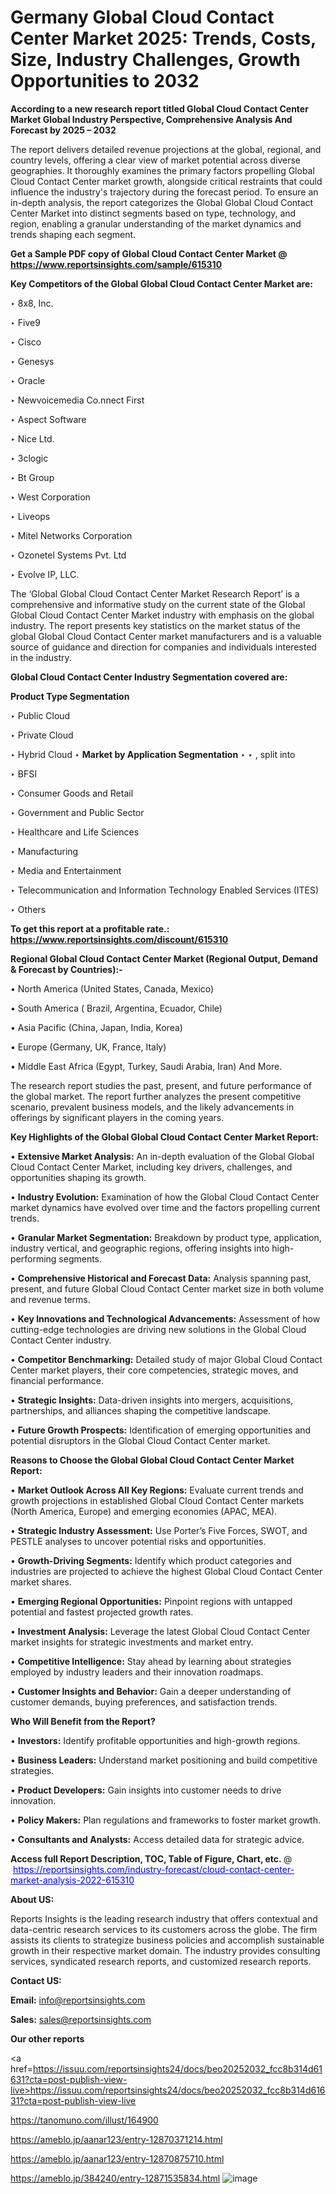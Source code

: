 # Germany Global Cloud Contact Center Market 2025: Trends, Costs, Size, Industry Challenges, Growth Opportunities to 2032

<strong>According to a new research report titled Global Cloud Contact Center Market Global Industry Perspective, Comprehensive Analysis And Forecast by 2025 – 2032</strong>

The report delivers detailed revenue projections at the global, regional, and country levels, offering a clear view of market potential across diverse geographies. It thoroughly examines the primary factors propelling Global Cloud Contact Center market growth, alongside critical restraints that could influence the industry's trajectory during the forecast period. To ensure an in-depth analysis, the report categorizes the Global Global Cloud Contact Center Market into distinct segments based on type, technology, and region, enabling a granular understanding of the market dynamics and trends shaping each segment.

<strong>Get a Sample PDF copy of Global Cloud Contact Center Market </strong><strong>@<a href=https://www.reportsinsights.com/sample/615310 style=color:#0000ff;> https://www.reportsinsights.com/sample/615310</a></strong></font>

<strong>Key Competitors of the Global Global Cloud Contact Center Market are:</strong>

‣ 8x8, Inc.

‣ Five9

‣ Cisco

‣ Genesys

‣ Oracle

‣ Newvoicemedia
 Co.nnect First

‣ Aspect Software

‣ Nice Ltd.

‣ 3clogic

‣ Bt Group

‣ West Corporation

‣ Liveops

‣ Mitel Networks Corporation

‣ Ozonetel Systems Pvt. Ltd

‣ Evolve IP, LLC.

The ‘Global Global Cloud Contact Center Market Research Report’ is a comprehensive and informative study on the current state of the Global Global Cloud Contact Center Market industry with emphasis on the global industry. The report presents key statistics on the market status of the global Global Cloud Contact Center market manufacturers and is a valuable source of guidance and direction for companies and individuals interested in the industry.

<strong>Global Cloud Contact Center Industry Segmentation covered are:</strong>

<strong>Product Type Segmentation</strong>

‣ Public Cloud

‣ Private Cloud

‣ Hybrid Cloud
‣ 
<strong>Market by Application Segmentation</strong>
‣
‣  , split into

‣ BFSI

‣ Consumer Goods and Retail

‣ Government and Public Sector

‣ Healthcare and Life Sciences

‣ Manufacturing

‣ Media and Entertainment

‣ Telecommunication and Information Technology Enabled Services (ITES)

‣ Others

<strong>To get this report at a profitable rate.: <a href=https://www.reportsinsights.com/discount/615310 style=color:#0000ff;>https://www.reportsinsights.com/discount/615310</a></strong></font>

<strong>Regional Global Cloud Contact Center Market (Regional Output, Demand &amp; Forecast by Countries):-</strong>

• North America (United States, Canada, Mexico)

• South America ( Brazil, Argentina, Ecuador, Chile)

• Asia Pacific (China, Japan, India, Korea)

• Europe (Germany, UK, France, Italy)

• Middle East Africa (Egypt, Turkey, Saudi Arabia, Iran) And More.

The research report studies the past, present, and future performance of the global market. The report further analyzes the present competitive scenario, prevalent business models, and the likely advancements in offerings by significant players in the coming years.

<strong>Key Highlights of the Global Global Cloud Contact Center Market Report:</strong>

• <strong>Extensive Market Analysis:</strong> An in-depth evaluation of the Global Global Cloud Contact Center Market, including key drivers, challenges, and opportunities shaping its growth.

• <strong>Industry Evolution:</strong> Examination of how the Global Cloud Contact Center market dynamics have evolved over time and the factors propelling current trends.

• <strong>Granular Market Segmentation:</strong> Breakdown by product type, application, industry vertical, and geographic regions, offering insights into high-performing segments.

• <strong>Comprehensive Historical and Forecast Data:</strong> Analysis spanning past, present, and future Global Cloud Contact Center market size in both volume and revenue terms.

• <strong>Key Innovations and Technological Advancements:</strong> Assessment of how cutting-edge technologies are driving new solutions in the Global Cloud Contact Center industry.

• <strong>Competitor Benchmarking:</strong> Detailed study of major Global Cloud Contact Center market players, their core competencies, strategic moves, and financial performance.

• <strong>Strategic Insights:</strong> Data-driven insights into mergers, acquisitions, partnerships, and alliances shaping the competitive landscape.

• <strong>Future Growth Prospects:</strong> Identification of emerging opportunities and potential disruptors in the Global Cloud Contact Center market.

<strong>Reasons to Choose the Global Global Cloud Contact Center Market Report:</strong>

• <strong>Market Outlook Across All Key Regions:</strong> Evaluate current trends and growth projections in established Global Cloud Contact Center markets (North America, Europe) and emerging economies (APAC, MEA).

• <strong>Strategic Industry Assessment:</strong> Use Porter’s Five Forces, SWOT, and PESTLE analyses to uncover potential risks and opportunities.

• <strong>Growth-Driving Segments:</strong> Identify which product categories and industries are projected to achieve the highest Global Cloud Contact Center market shares.

• <strong>Emerging Regional Opportunities:</strong> Pinpoint regions with untapped potential and fastest projected growth rates.

• <strong>Investment Analysis:</strong> Leverage the latest Global Cloud Contact Center market insights for strategic investments and market entry.

• <strong>Competitive Intelligence:</strong> Stay ahead by learning about strategies employed by industry leaders and their innovation roadmaps.

• <strong>Customer Insights and Behavior:</strong> Gain a deeper understanding of customer demands, buying preferences, and satisfaction trends.

<strong>Who Will Benefit from the Report?</strong>

• <strong>Investors:</strong> Identify profitable opportunities and high-growth regions.

• <strong>Business Leaders:</strong> Understand market positioning and build competitive strategies.

• <strong>Product Developers:</strong> Gain insights into customer needs to drive innovation.

• <strong>Policy Makers:</strong> Plan regulations and frameworks to foster market growth.

• <strong>Consultants and Analysts:</strong> Access detailed data for strategic advice.
</ul>
<strong>Access full Report Description, TOC, Table of Figure, Chart, etc. </strong>@  <a href=https://reportsinsights.com/industry-forecast/cloud-contact-center-market-analysis-2022-615310 style=color:#0000ff;>https://reportsinsights.com/industry-forecast/cloud-contact-center-market-analysis-2022-615310</a></font>

<strong><strong>About US</strong>:</strong>

Reports Insights is the leading research industry that offers contextual and data-centric research services to its customers across the globe. The firm assists its clients to strategize business policies and accomplish sustainable growth in their respective market domain. The industry provides consulting services, syndicated research reports, and customized research reports.

<strong>Contact US:</strong>

<p class=""""><b>Email:</b> <a href=mailto:info@reportsinsights.com>info@reportsinsights.com</a></p>
<p class=""""><b>Sales:</b> <a href=mailto:sales@reportsinsights.com>sales@reportsinsights.com</a></p>

<strong>Our other reports</strong>

<a href=https://issuu.com/reportsinsights24/docs/beo20252032_fcc8b314d61631?cta=post-publish-view-live>https://issuu.com/reportsinsights24/docs/beo20252032_fcc8b314d61631?cta=post-publish-view-live</a>

<a href=https://tanomuno.com/illust/164900>https://tanomuno.com/illust/164900</a>

<a href=https://ameblo.jp/aanar123/entry-12870371214.html>https://ameblo.jp/aanar123/entry-12870371214.html</a>

<a href=https://ameblo.jp/aanar123/entry-12870875710.html>https://ameblo.jp/aanar123/entry-12870875710.html</a>

<a href=https://ameblo.jp/384240/entry-12871535834.html>https://ameblo.jp/384240/entry-12871535834.html</a>
![image](https://github.com/user-attachments/assets/f020249d-661a-4fb6-a359-6a216aaf0901)
